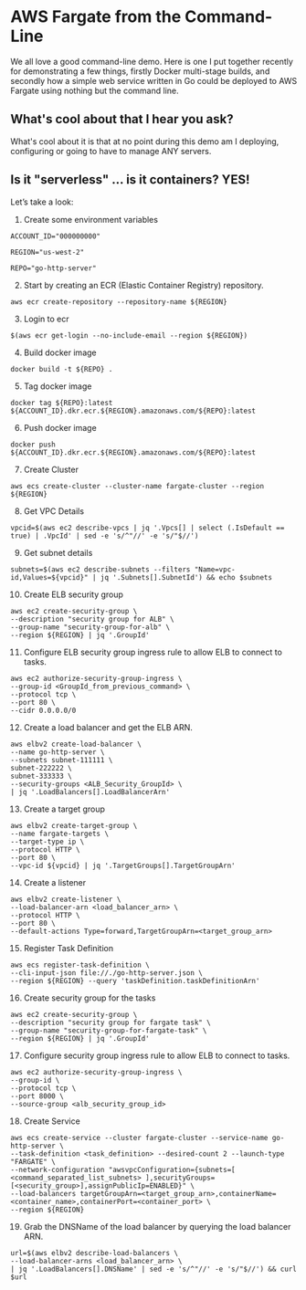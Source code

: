 # AWS Fargate from the Command-Line

We all love a good command-line demo. Here is one I put together recently for demonstrating a few things, firstly Docker multi-stage builds, and secondly how a simple web service written in Go could be deployed to AWS Fargate using nothing but the command line.

## What's cool about that I hear you ask?
What's cool about it is that at no point during this demo am I deploying, configuring or going to have to manage ANY servers.

## Is it "serverless" ... is it containers? YES!
Let’s take a look: 

1. Create some environment variables
```
ACCOUNT_ID="000000000"

REGION="us-west-2"

REPO="go-http-server"
```
2. Start by creating an ECR (Elastic Container Registry) repository.
```
aws ecr create-repository --repository-name ${REGION}
```
3. Login to ecr
```
$(aws ecr get-login --no-include-email --region ${REGION})
```
4. Build docker image
```
docker build -t ${REPO} .
```
5. Tag docker image
```
docker tag ${REPO}:latest ${ACCOUNT_ID}.dkr.ecr.${REGION}.amazonaws.com/${REPO}:latest
```
6. Push docker image
```
docker push ${ACCOUNT_ID}.dkr.ecr.${REGION}.amazonaws.com/${REPO}:latest
```
7. Create Cluster
```
aws ecs create-cluster --cluster-name fargate-cluster --region ${REGION}
```
8. Get VPC Details
```
vpcid=$(aws ec2 describe-vpcs | jq '.Vpcs[] | select (.IsDefault == true) | .VpcId' | sed -e 's/^"//' -e 's/"$//')
```
9. Get subnet details
```
subnets=$(aws ec2 describe-subnets --filters "Name=vpc-id,Values=${vpcid}" | jq '.Subnets[].SubnetId') && echo $subnets
```
10. Create ELB security group
```
aws ec2 create-security-group \
--description "security group for ALB" \
--group-name "security-group-for-alb" \
--region ${REGION} | jq '.GroupId'
```
11. Configure ELB security group ingress rule to allow ELB to connect to tasks. 
```
aws ec2 authorize-security-group-ingress \
--group-id <GroupId_from_previous_command> \
--protocol tcp \
--port 80 \
--cidr 0.0.0.0/0
```
12. Create a load balancer and get the ELB ARN.
```
aws elbv2 create-load-balancer \ 
--name go-http-server \ 
--subnets subnet-111111 \
subnet-222222 \
subnet-333333 \ 
--security-groups <ALB_Security_GroupId> \
| jq '.LoadBalancers[].LoadBalancerArn'
```
13. Create a target group
```
aws elbv2 create-target-group \
--name fargate-targets \
--target-type ip \
--protocol HTTP \
--port 80 \
--vpc-id ${vpcid} | jq '.TargetGroups[].TargetGroupArn'
```
14. Create a listener
```
aws elbv2 create-listener \
--load-balancer-arn <load_balancer_arn> \
--protocol HTTP \
--port 80 \
--default-actions Type=forward,TargetGroupArn=<target_group_arn>
```
15. Register Task Definition
```
aws ecs register-task-definition \
--cli-input-json file://./go-http-server.json \
--region ${REGION} --query 'taskDefinition.taskDefinitionArn'
```
16. Create security group for the tasks
```
aws ec2 create-security-group \
--description "security group for fargate task" \
--group-name "security-group-for-fargate-task" \
--region ${REGION} | jq '.GroupId'
```
17. Configure security group ingress rule to allow ELB to connect to tasks.
```
aws ec2 authorize-security-group-ingress \
--group-id \
--protocol tcp \
--port 8000 \
--source-group <alb_security_group_id>
```
18. Create Service
```
aws ecs create-service --cluster fargate-cluster --service-name go-http-server \
--task-definition <task_definition> --desired-count 2 --launch-type "FARGATE" \
--network-configuration "awsvpcConfiguration={subnets=[ <command_separated_list_subnets> ],securityGroups=[<security_group>],assignPublicIp=ENABLED}" \
--load-balancers targetGroupArn=<target_group_arn>,containerName=<container_name>,containerPort=<container_port> \
--region ${REGION}
```
19. Grab the DNSName of the load balancer by querying the load balancer ARN.
```
url=$(aws elbv2 describe-load-balancers \
--load-balancer-arns <load_balancer_arn> \
| jq '.LoadBalancers[].DNSName' | sed -e 's/^"//' -e 's/"$//') && curl $url
```